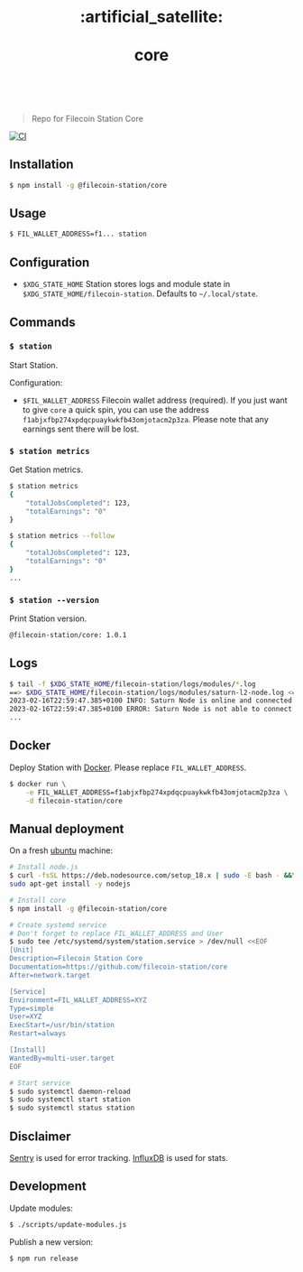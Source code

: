 <h1 align="center">
	<br>
	 :artificial_satellite: 
	<br>
	<br>
	core
	<br>
	<br>
	<br>
</h1>

> Repo for Filecoin Station Core

[![CI](https://github.com/filecoin-station/core/actions/workflows/ci.yml/badge.svg)](https://github.com/filecoin-station/core/actions/workflows/ci.yml)

## Installation

```bash
$ npm install -g @filecoin-station/core
```

## Usage

```bash
$ FIL_WALLET_ADDRESS=f1... station
```

## Configuration

- `$XDG_STATE_HOME` Station stores logs and module state in
`$XDG_STATE_HOME/filecoin-station`. Defaults to `~/.local/state`.

## Commands

### `$ station`

Start Station.

Configuration:

- `$FIL_WALLET_ADDRESS` Filecoin wallet address (required). If you just want
to give `core` a quick spin, you can use the address
`f1abjxfbp274xpdqcpuaykwkfb43omjotacm2p3za`. Please note that any earnings
sent there will be lost.

### `$ station metrics`

Get Station metrics.

```bash
$ station metrics
{
	"totalJobsCompleted": 123,
	"totalEarnings": "0"
}

$ station metrics --follow
{
	"totalJobsCompleted": 123,
	"totalEarnings": "0"
}
...
```

### `$ station --version`

Print Station version.

```bash
@filecoin-station/core: 1.0.1
```

## Logs

```bash
$ tail -f $XDG_STATE_HOME/filecoin-station/logs/modules/*.log
==> $XDG_STATE_HOME/filecoin-station/logs/modules/saturn-l2-node.log <==
2023-02-16T22:59:47.385+0100 INFO: Saturn Node is online and connected to 9 peers
2023-02-16T22:59:47.385+0100 ERROR: Saturn Node is not able to connect to the network
...
```

## Docker

Deploy Station with [Docker](https://www.docker.com/). Please replace
`FIL_WALLET_ADDRESS`.

```bash
$ docker run \
	-e FIL_WALLET_ADDRESS=f1abjxfbp274xpdqcpuaykwkfb43omjotacm2p3za \
	-d filecoin-station/core
```

## Manual deployment

On a fresh [ubuntu](https://ubuntu.com/) machine:

```bash
# Install node.js
$ curl -fsSL https://deb.nodesource.com/setup_18.x | sudo -E bash - &&\
sudo apt-get install -y nodejs

# Install core
$ npm install -g @filecoin-station/core

# Create systemd service
# Don't forget to replace FIL_WALLET_ADDRESS and User
$ sudo tee /etc/systemd/system/station.service > /dev/null <<EOF
[Unit]
Description=Filecoin Station Core
Documentation=https://github.com/filecoin-station/core
After=network.target

[Service]
Environment=FIL_WALLET_ADDRESS=XYZ
Type=simple
User=XYZ
ExecStart=/usr/bin/station
Restart=always

[Install]
WantedBy=multi-user.target
EOF

# Start service
$ sudo systemctl daemon-reload
$ sudo systemctl start station
$ sudo systemctl status station
```

## Disclaimer

[Sentry](https://sentry.io) is used for error tracking.
[InfluxDB](https://www.influxdata.com/) is used for stats.

## Development

Update modules:

```bash
$ ./scripts/update-modules.js
```

Publish a new version:

```bash
$ npm run release
```
